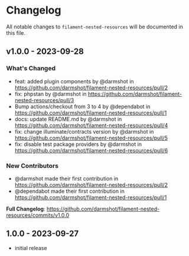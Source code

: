 # Changelog

All notable changes to `filament-nested-resources` will be documented in this file.

## v1.0.0 - 2023-09-28

### What's Changed

- feat: added plugin components by @darmshot in https://github.com/darmshot/filament-nested-resources/pull/2
- fix: phpstan by @darmshot in https://github.com/darmshot/filament-nested-resources/pull/3
- Bump actions/checkout from 3 to 4 by @dependabot in https://github.com/darmshot/filament-nested-resources/pull/1
- docs: update README.md by @darmshot in https://github.com/darmshot/filament-nested-resources/pull/4
- fix: change illuminate/contracts version by @darmshot in https://github.com/darmshot/filament-nested-resources/pull/5
- fix: disable test package providers by @darmshot in https://github.com/darmshot/filament-nested-resources/pull/6

### New Contributors

- @darmshot made their first contribution in https://github.com/darmshot/filament-nested-resources/pull/2
- @dependabot made their first contribution in https://github.com/darmshot/filament-nested-resources/pull/1

**Full Changelog**: https://github.com/darmshot/filament-nested-resources/commits/v1.0.0

## 1.0.0 - 2023-09-27

- initial release
